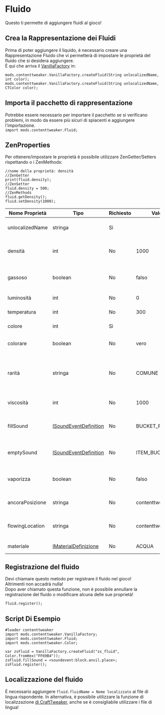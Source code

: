 # Fluido

Questo ti permette di aggiungere fluidi al gioco!

## Crea la Rappresentazione dei Fluidi

Prima di poter aggiungere il liquido, è necessario creare una Rappresentazione Fluido che vi permetterà di impostare le proprietà del fluido che si desidera aggiungere.  
È qui che arriva il [VanillaFactory](/Mods/ContentTweaker/Vanilla/Creatable_Content/VanillaFactory/) in:

```zenscript
mods.contenttweaker.VanillaFactory.createFluid(String unlocalizedName, int color);
mods.contenttweaker.VanillaFactory.createFluid(String unlocalizedName, CTColor color);
```

## Importa il pacchetto di rappresentazione

Potrebbe essere necessario per importare il pacchetto se si verificano problemi, in modo da essere più sicuri di spiacenti e aggiungere l'importazione.  
`import mods.contenttweaker.Fluid;`

## ZenProperties

Per ottenere/impostare le proprietà è possibile utilizzare ZenGetter/Setters rispettando o i ZenMethods:

```zenscript
//nome della proprietà: densità
//ZenGetter
print(fluid.density);
//ZenSetter
fluid.density = 500;
//ZenMethods
fluid.getDensity();
fluid.setDensity(1000);
```

| Nome Proprietà  | Tipo                                                                                     | Richiesto | Valore Predefinito               | Descrizione/Note                                                                            |
| --------------- | ---------------------------------------------------------------------------------------- | --------- | -------------------------------- | ------------------------------------------------------------------------------------------- |
| unlocalizedName | stringa                                                                                  | Sì        |                                  | Nome, dovrebbe essere tutto minuscolo                                                       |
| densità         | int                                                                                      | No        | 1000                             | Quanto velocemente si può camminare nel fluido                                              |
| gassoso         | boolean                                                                                  | No        | falso                            | Il fluido gassoso (scorre verso l'alto invece che verso il basso)?                          |
| luminosità      | int                                                                                      | No        | 0                                | Il livello di luce emesso dal fluido                                                        |
| temperatura     | int                                                                                      | No        | 300                              | La temperatura del fluido                                                                   |
| colore          | int                                                                                      | Sì        |                                  | Il codice colore del fluido                                                                 |
| colorare        | boolean                                                                                  | No        | vero                             | Viene applicato il codice colore del fluido?                                                |
| rarità          | stringa                                                                                  | No        | COMUNE                           | Quanto è raro un fluido, determina il colore ToolTip ("COMMON", "UNCOMMON", "RARE", "EPIC") |
| viscosità       | int                                                                                      | No        | 1000                             | Quanto velocemente il fluido si diffonde                                                    |
| fillSound       | [ISoundEventDefinition](/Mods/ContentTweaker/Vanilla/Types/Sound/ISoundEventDefinition/) | No        | BUCKET_FILL                      | Il suono suonato quando il fluido viene raccolto con un secchio                             |
| emptySound      | [ISoundEventDefinition](/Mods/ContentTweaker/Vanilla/Types/Sound/ISoundEventDefinition/) | No        | ITEM_BUCKET_EMPTY              | Il suono è riprodotto quando il fluido è posizionato                                        |
| vaporizza       | boolean                                                                                  | No        | falso                            | Vaporizza quando posizionato in olandese?                                                   |
| ancoraPosizione | stringa                                                                                  | No        | contenttweaker:fluids/fluid      | La posizione dove trovare la trama per il fluido fermo                                      |
| flowingLocation | stringa                                                                                  | No        | contenttweaker:fluids/fluid_flow | La posizione dove trovare la trama per il fluido fluido fluido fluido                       |
| materiale       | [IMaterialDefinizione](/Mods/ContentTweaker/Vanilla/Types/Block/IMaterialDefinition/)    | No        | ACQUA                            | Il Materiale il fluido è fatto di                                                           |

## Registrazione del fluido

Devi chiamare questo metodo per registrare il fluido nel gioco!  
Altrimenti non accadrà nulla!  
Dopo aver chiamato questa funzione, non è possibile annullare la registrazione del fluido o modificare alcuna delle sue proprietà!

```zenscript
fluid.register();
```

## Script Di Esempio

```zenscript
#loader contenttweaker
import mods.contenttweaker.VanillaFactory;
import mods.contenttweaker.Fluid;
import mods.contenttweaker.Color;

var zsFluid = VanillaFactory.createFluid("zs_fluid", Color.fromHex("FF69B4"));
zsFluid.fillSound = <soundevent:block.anvil.place>;
zsFluid.register();
```

## Localizzazione del fluido

È necessario aggiungere `fluid.fluidName = Nome localizzato` ai file di lingua rispondente. In alternativa, è possibile utilizzare la funzione di localizzazione [di CraftTweaker](/Vanilla/Game/IGame/), anche se è consigliabile utilizzare i file di lingua!